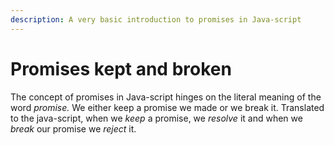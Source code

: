 ```yaml
---
description: A very basic introduction to promises in Java-script
---
```


# Promises kept and broken

The concept of promises in Java-script hinges on the literal meaning of the word _promise._ We either keep a promise we made or we break it. Translated to the java-script, when we _keep_ a promise, we _resolve_ it and when we _break_ our promise we _reject_ it.

